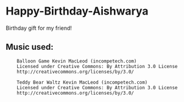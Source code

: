# Happy-Birthday-Aishwarya
Birthday gift for my friend!

## Music used:

        Balloon Game Kevin MacLeod (incompetech.com)
        Licensed under Creative Commons: By Attribution 3.0 License
        http://creativecommons.org/licenses/by/3.0/

        Teddy Bear Waltz Kevin MacLeod (incompetech.com)
        Licensed under Creative Commons: By Attribution 3.0 License
        http://creativecommons.org/licenses/by/3.0/
